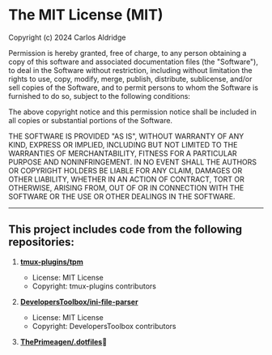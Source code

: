The MIT License (MIT)
=====================

Copyright (c) 2024 Carlos Aldridge

Permission is hereby granted, free of charge, to any person obtaining a copy
of this software and associated documentation files (the "Software"), to deal
in the Software without restriction, including without limitation the rights
to use, copy, modify, merge, publish, distribute, sublicense, and/or sell
copies of the Software, and to permit persons to whom the Software is
furnished to do so, subject to the following conditions:

The above copyright notice and this permission notice shall be included in all
copies or substantial portions of the Software.

THE SOFTWARE IS PROVIDED "AS IS", WITHOUT WARRANTY OF ANY KIND, EXPRESS OR
IMPLIED, INCLUDING BUT NOT LIMITED TO THE WARRANTIES OF MERCHANTABILITY,
FITNESS FOR A PARTICULAR PURPOSE AND NONINFRINGEMENT. IN NO EVENT SHALL THE
AUTHORS OR COPYRIGHT HOLDERS BE LIABLE FOR ANY CLAIM, DAMAGES OR OTHER
LIABILITY, WHETHER IN AN ACTION OF CONTRACT, TORT OR OTHERWISE, ARISING FROM,
OUT OF OR IN CONNECTION WITH THE SOFTWARE OR THE USE OR OTHER DEALINGS IN THE
SOFTWARE.

---

## This project includes code from the following repositories:

1. **[tmux-plugins/tpm](https://github.com/tmux-plugins/tpm)**
   - License: MIT License
   - Copyright: tmux-plugins contributors

2. **[DevelopersToolbox/ini-file-parser](https://github.com/DevelopersToolbox/ini-file-parser)**
   - License: MIT License
   - Copyright: DevelopersToolbox contributors

3. **[ThePrimeagen/.dotfiles](https://github.com/ThePrimeagen/.dotfiles)**
